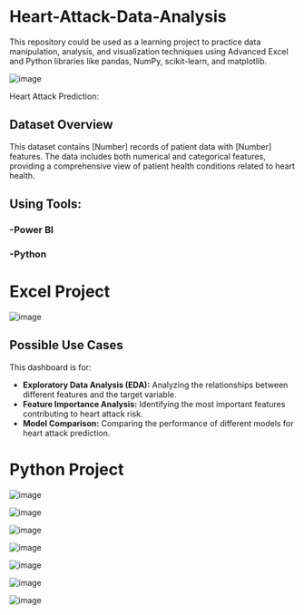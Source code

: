 # Heart-Attack-Data-Analysis
This repository could be used as a learning project to practice data manipulation, analysis, and visualization techniques using Advanced Excel and Python libraries like pandas, NumPy, scikit-learn, and matplotlib.

![image](https://github.com/user-attachments/assets/d35480a6-4994-4cf6-a828-ca9eea661fa8)


Heart Attack Prediction:
## Dataset Overview

This dataset contains [Number] records of patient data with [Number] features. The data includes both numerical and categorical features, providing a comprehensive view of patient health conditions related to heart health. 



## Using Tools:

### -Power BI
### -Python

# Excel Project

![image](https://github.com/user-attachments/assets/7693bec3-a1c1-497e-b40d-51d1a83ffcdd)

## Possible Use Cases

This dashboard is for:
* **Exploratory Data Analysis (EDA):** Analyzing the relationships between different features and the target variable.
* **Feature Importance Analysis:** Identifying the most important features contributing to heart attack risk.
* **Model Comparison:** Comparing the performance of different models for heart attack prediction.


# Python Project



![image](https://github.com/user-attachments/assets/76f99e14-c841-4021-a984-e3c62cc00571)


![image](https://github.com/user-attachments/assets/bc0a0f49-8f8e-43b9-99ab-1d37401b42fd)

![image](https://github.com/user-attachments/assets/308adfbc-1886-429a-82b6-99b2010f2a71)

![image](https://github.com/user-attachments/assets/14647b5f-6841-4ada-8148-e7fa41d3600b)


![image](https://github.com/user-attachments/assets/0f53f253-e9bd-42ee-8e5b-af3ba3aa7081)

![image](https://github.com/user-attachments/assets/a9b57ba3-5b88-4b17-8968-3fd2b5aeaff4)

![image](https://github.com/user-attachments/assets/583ab2d8-b37f-4434-9464-188690aaf245)











